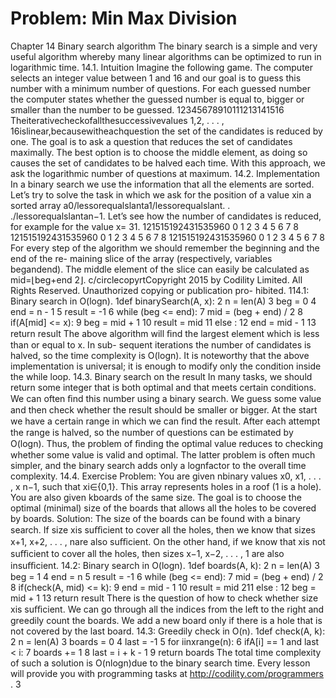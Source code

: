 # Problem: Min Max Division

Chapter 14
Binary search algorithm
The binary search is a simple and very useful algorithm whereby many linear algorithms can
be optimized to run in logarithmic time.
14.1. Intuition
Imagine the following game. The computer selects an integer value between 1 and 16 and
our goal is to guess this number with a minimum number of questions. For each guessed
number the computer states whether the guessed number is equal to, bigger or smaller than
the number to be guessed.
12345678910111213141516
Theiterativecheckofallthesuccessivevalues 1,2, . . . , 16islinear,becausewitheachquestion
the set of the candidates is reduced by one.
The goal is to ask a question that reduces the set of candidates maximally. The best
option is to choose the middle element, as doing so causes the set of candidates to be halved
each time. With this approach, we ask the logarithmic number of questions at maximum.
14.2. Implementation
In a binary search we use the information that all the elements are sorted. Let’s try to solve
the task in which we ask for the position of a value xin a sorted array a0/lessorequalslanta1/lessorequalslant. . ./lessorequalslantan−1.
Let’s see how the number of candidates is reduced, for example for the value x= 31.
121515192431535960
0 1 2 3 4 5 6 7 8
121515192431535960
0 1 2 3 4 5 6 7 8
121515192431535960
0 1 2 3 4 5 6 7 8
For every step of the algorithm we should remember the beginning and the end of the re-
maining slice of the array (respectively, variables begandend). The middle element of the
slice can easily be calculated as mid=⌊beg+end
2⌋.
c/circlecopyrtCopyright 2015 by Codility Limited. All Rights Reserved. Unauthorized copying or publication pro-
hibited.
114.1: Binary search in O(logn).
1def binarySearch(A, x):
2 n = len(A)
3 beg = 0
4 end = n - 1
5 result = -1
6 while (beg <= end):
7 mid = (beg + end) / 2
8 if(A[mid] <= x):
9 beg = mid + 1
10 result = mid
11 else :
12 end = mid - 1
13 return result
The above algorithm will ﬁnd the largest element which is less than or equal to x. In sub-
sequent iterations the number of candidates is halved, so the time complexity is O(logn). It
is noteworthy that the above implementation is universal; it is enough to modify only the
condition inside the while loop.
14.3. Binary search on the result
In many tasks, we should return some integer that is both optimal and that meets certain
conditions. We can often ﬁnd this number using a binary search. We guess some value and
then check whether the result should be smaller or bigger. At the start we have a certain
range in which we can ﬁnd the result. After each attempt the range is halved, so the number
of questions can be estimated by O(logn).
Thus, the problem of ﬁnding the optimal value reduces to checking whether some value
is valid and optimal. The latter problem is often much simpler, and the binary search adds
only a lognfactor to the overall time complexity.
14.4. Exercise
Problem: You are given nbinary values x0, x1, . . . , x n−1, such that xi∈{0,1}. This array
represents holes in a roof (1 is a hole). You are also given kboards of the same size. The goal
is to choose the optimal (minimal) size of the boards that allows all the holes to be covered
by boards.
Solution: The size of the boards can be found with a binary search. If size xis suﬃcient to
cover all the holes, then we know that sizes x+1, x+2, . . . , nare also suﬃcient. On the other
hand, if we know that xis not suﬃcient to cover all the holes, then sizes x−1, x−2, . . . , 1
are also insuﬃcient.
14.2: Binary search in O(logn).
1def boards(A, k):
2 n = len(A)
3 beg = 1
4 end = n
5 result = -1
6 while (beg <= end):
7 mid = (beg + end) / 2
8 if(check(A, mid) <= k):
9 end = mid - 1
10 result = mid
211 else :
12 beg = mid + 1
13 return result
There is the question of how to check whether size xis suﬃcient. We can go through all the
indices from the left to the right and greedily count the boards. We add a new board only if
there is a hole that is not covered by the last board.
14.3: Greedily check in O(n).
1def check(A, k):
2 n = len(A)
3 boards = 0
4 last = -1
5 for iinxrange(n):
6 ifA[i] == 1 and last < i:
7 boards += 1
8 last = i + k - 1
9 return boards
The total time complexity of such a solution is O(nlogn)due to the binary search time.
Every lesson will provide you with programming tasks at http://codility.com/programmers .
3